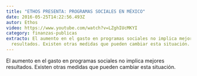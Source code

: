 ```yaml
---
title: "ETHOS PRESENTA: PROGRAMAS SOCIALES EN MÉXICO"
date: 2016-05-25T14:22:56.493Z
autor: Ethos
video: https://www.youtube.com/watch?v=LZghIUcMKYI
category: finanzas-publicas
extracto: El aumento en el gasto en programas sociales no implica mejores
  resultados. Existen otras medidas que pueden cambiar esta situación.
---
```

<!--StartFragment-->

El aumento en el gasto en programas sociales no implica mejores resultados. Existen otras medidas que pueden cambiar esta situación.

<!--EndFragment-->
